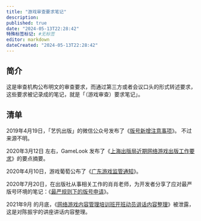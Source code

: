 ```yaml
---
title: "游戏审查要求笔记"
description:
published: true
date: "2024-05-13T22:28:42"
特殊标签标记: #无标签
editor: markdown
dateCreated: "2024-05-13T22:28:42"
---
```


## 简介

这是审查机构公布明文的审查要求，而通过第三方或者会议口头的形式转述要求，这些要求被记录成的笔记，就是「（游戏审查）要求笔记」。

## 清单

2019年4月19日，「艺忛出版」的微信公众号发布了《[版号新增注意事项](/censorship/游戏审查要求笔记/版号新增注意事项.md)》。
不过来源不明。

2020年3月12日 左右，GameLook 发布了《[上海出版局近期网络游戏出版工作要求](/censorship/游戏审查要求笔记/上海出版局近期网络游戏出版工作要求.md)》的要点摘要。

2020年4月10日，游戏葡萄公布了《[广东游戏监管通知](/censorship/游戏审查要求笔记/广东游戏监管通知.md)》。

2020年7月20日，在出版社从事相关工作的肖肖老师，为开发者分享了应对最严版号环境的笔记：《[最严规则下的版号申请](/censorship/游戏审查要求笔记/最严规则下的版号申请.md)》。

2021年9月 的月底，《[网络游戏内容管理培训班开班动员讲话内容整理](/censorship/游戏审查要求笔记/网络游戏内容管理培训班开班动员讲话内容整理.md)》被泄露，
这是对陈振宇的讲座讲话内容整理。
